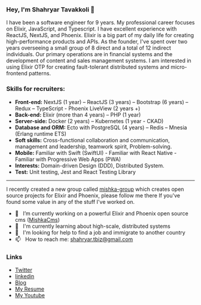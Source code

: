 ### Hey, I'm Shahryar Tavakkoli 👋

I have been a software engineer for 9 years. My professional career focuses on Elixir, JavaScript, and Typescript. I have excellent experience with ReactJS, NextJS, and Phoenix. Elixir is a big part of my daily life for creating high-performance products and APIs. As the founder, I've spent over two years overseeing a small group of 8 direct and a total of 12 indirect individuals. Our primary operations are in financial systems and the development of content and sales management systems. I am interested in using Elixir OTP for creating fault-tolerant distributed systems and micro-frontend patterns.


### Skills for recruiters:

-	**Front-end:** NextJS (1 year) – ReactJS (3 years) – Bootstrap (6 years) – Redux – TypeScript - Phoenix LiveView (2 years +)
-	**Back-end:** Elixir (more than 4 years) – PHP (1 year)
-	**Server-side:** Docker (2 years) – Kubernetes (1 year - CKAD)
-	**Database and ORM:** Ecto with PostgreSQL (4 years) – Redis – Mnesia (Erlang runtime ETS)
-	**Soft skills:** Cross-functional collaboration and communication, management and leadership, teamwork spirit, Problem-solving.
-	**Mobile:** Familiar with Swift (SwiftUI) - Familiar with React Native - Familiar with Progressive Web Apps (PWA)
-	**Interests:** Domain-driven Design (DDD), Distributed System.
-	**Test:** Unit testing, Jest and React Testing Library


---

I recently created a new group called [mishka-group](https://github.com/mishka-group) which creates open source projects for Elixir and Phoenix, please follow me there If you've found some value in any of the stuff I've worked on.

 
- 🔭 &nbsp; I’m currently working on a powerful Elixir and Phoenix open source cms ([MishkaCms](https://github.com/mishka-group/mishka-cms))
- 🌱 &nbsp; I'm currently learning about high-scale, distributed systems
- 🤔 &nbsp; I'm looking for help to find a job and immigrate to another country
- 📫 &nbsp; How to reach me: shahryar.tbiz@gmail.com

### Links

* [Twitter](https://twitter.com/shahryar_tbiz)
* [linkedin](https://www.linkedin.com/in/shahryar-tavakkoli/)
* [Blog](https://trangell.com)
* [My Resume](https://github.com/shahryarjb/shahryarjb/files/10043110/Resume-Shahryar-Tavakkoli-NR.pdf)
* [My Youtube](https://www.youtube.com/c/shahryartavakkoli)
